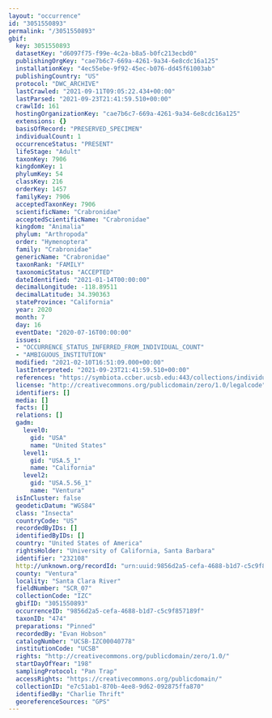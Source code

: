 ```yaml
---
layout: "occurrence"
id: "3051550893"
permalink: "/3051550893"
gbif:
  key: 3051550893
  datasetKey: "d6097f75-f99e-4c2a-b8a5-b0fc213ecbd0"
  publishingOrgKey: "cae7b6c7-669a-4261-9a34-6e8cdc16a125"
  installationKey: "4ec55ebe-9f92-45ec-b076-dd45f61003ab"
  publishingCountry: "US"
  protocol: "DWC_ARCHIVE"
  lastCrawled: "2021-09-11T09:05:22.434+00:00"
  lastParsed: "2021-09-23T21:41:59.510+00:00"
  crawlId: 161
  hostingOrganizationKey: "cae7b6c7-669a-4261-9a34-6e8cdc16a125"
  extensions: {}
  basisOfRecord: "PRESERVED_SPECIMEN"
  individualCount: 1
  occurrenceStatus: "PRESENT"
  lifeStage: "Adult"
  taxonKey: 7906
  kingdomKey: 1
  phylumKey: 54
  classKey: 216
  orderKey: 1457
  familyKey: 7906
  acceptedTaxonKey: 7906
  scientificName: "Crabronidae"
  acceptedScientificName: "Crabronidae"
  kingdom: "Animalia"
  phylum: "Arthropoda"
  order: "Hymenoptera"
  family: "Crabronidae"
  genericName: "Crabronidae"
  taxonRank: "FAMILY"
  taxonomicStatus: "ACCEPTED"
  dateIdentified: "2021-01-14T00:00:00"
  decimalLongitude: -118.89511
  decimalLatitude: 34.390363
  stateProvince: "California"
  year: 2020
  month: 7
  day: 16
  eventDate: "2020-07-16T00:00:00"
  issues:
  - "OCCURRENCE_STATUS_INFERRED_FROM_INDIVIDUAL_COUNT"
  - "AMBIGUOUS_INSTITUTION"
  modified: "2021-02-10T16:51:09.000+00:00"
  lastInterpreted: "2021-09-23T21:41:59.510+00:00"
  references: "https://symbiota.ccber.ucsb.edu:443/collections/individual/index.php?occid=232108"
  license: "http://creativecommons.org/publicdomain/zero/1.0/legalcode"
  identifiers: []
  media: []
  facts: []
  relations: []
  gadm:
    level0:
      gid: "USA"
      name: "United States"
    level1:
      gid: "USA.5_1"
      name: "California"
    level2:
      gid: "USA.5.56_1"
      name: "Ventura"
  isInCluster: false
  geodeticDatum: "WGS84"
  class: "Insecta"
  countryCode: "US"
  recordedByIDs: []
  identifiedByIDs: []
  country: "United States of America"
  rightsHolder: "University of California, Santa Barbara"
  identifier: "232108"
  http://unknown.org/recordId: "urn:uuid:9856d2a5-cefa-4688-b1d7-c5c9f857189f"
  county: "Ventura"
  locality: "Santa Clara River"
  fieldNumber: "SCR_07"
  collectionCode: "IZC"
  gbifID: "3051550893"
  occurrenceID: "9856d2a5-cefa-4688-b1d7-c5c9f857189f"
  taxonID: "474"
  preparations: "Pinned"
  recordedBy: "Evan Hobson"
  catalogNumber: "UCSB-IZC00040778"
  institutionCode: "UCSB"
  rights: "http://creativecommons.org/publicdomain/zero/1.0/"
  startDayOfYear: "198"
  samplingProtocol: "Pan Trap"
  accessRights: "https://creativecommons.org/publicdomain/"
  collectionID: "e7c51ab1-870b-4ee8-9d62-092875ffa870"
  identifiedBy: "Charlie Thrift"
  georeferenceSources: "GPS"
---
```

